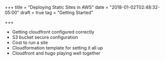 +++
title = "Deploying Static Sites in AWS"
date = "2018-01-02T02:48:32-05:00"
draft = true
tag = "Getting Started"

+++

- Getting cloudfront configured correctly
- S3 bucket secure configuration
- Cost to run a site
- Cloudformation template for setting it all up
- Cloudfront and hugo playing well together
